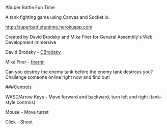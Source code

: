 #Super Battle Fun Time

A tank fighting game using Canvas and Socket.io.

http://superbattlefuntime.herokuapp.com

Created by David Brodsky and Mike Firer for General Assembly's Web Development Immersive

David Brodsky - [DBrodsky](https://github.com/DBrodsky90)

Mike Firer - [firerml](https://github.com/firerml)

Can you destroy the enemy tank before the enemy tank destroys you?
Challenge someone online right now and find out!

###Controls

WASD/Arrow Keys - Move forward and backward, turn left and right (tank-style controls)

Mouse - Move turret

Click - Shoot

